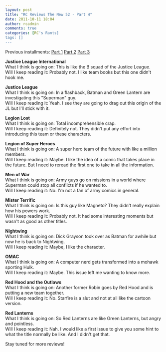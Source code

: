 ```yaml
---
layout: post
title: "RC Reviews The New 52 - Part 4"
date: 2011-10-11 18:04
author: rcadmin
comments: true
categories: [RC's Rants]
tags: []
---
```

Previous installments: <a href="http://bitsmack.com/wp/2011/10/08/rc-reviews-the-new-52-part-1/" title="">Part 1</a> 
<a href="http://bitsmack.com/wp/2011/10/08/rc-reviews-the-new-52-part-2/" title="">Part 2</a> 
<a href="http://bitsmack.com/wp/2011/10/08/rc-reviews-the-new-52-part-3/" title="">Part 3</a> 

<strong>Justice League International</strong><br>
What I think is going on: This is like the B squad of the Justice League.<br>
Will I keep reading it: Probably not. I like team books but this one didn't hook me.

<strong>Justice League</strong><br>
What I think is going on: In a flashback, Batman and Green Lantern are investigating this "Superman" guy. <br>
Will I keep reading it: Yeah. I see they are going to drag out this origin of the JL but I'll stick with it. 

<strong>Legion Lost</strong><br>
What I think is going on: Total incomprehensible crap. <br>
Will I keep reading it: Definitely not. They didn't put any effort into introducing this team or these characters. 

<strong>Legion of Super Heroes</strong><br>
What I think is going on: A super hero team of the future with like a million members. <br>
Will I keep reading it: Maybe. I like the idea of a comic that takes place in the future. But I need to reread the first one to take in all the information.

<strong>Men of War</strong><br>
What I think is going on: Army guys go on missions in a world where Superman could stop all conflicts if he wanted to. <br>
Will I keep reading it: No. I'm not a fan of army comics in general.

<strong>Mister Terrific </strong><br>
What I think is going on: Is this guy like Magneto? They didn't really explain how his powers work. <br>
Will I keep reading it: Probably not. It had some interesting moments but wasn't as good as other titles.

<strong>Nightwing</strong><br>
What I think is going on: Dick Grayson took over as Batman for awhile but now he is back to Nightwing. <br>
Will I keep reading it: Maybe, I like the character.

<strong>OMAC</strong><br>
What I think is going on: A computer nerd gets transformed into a mohawk sporting Hulk. <br>
Will I keep reading it: Maybe. This issue left me wanting to know more. 

<strong>Red Hood and the Outlaws</strong><br>
What I think is going on: Another former Robin goes by Red Hood and is putting a new team together. <br>
Will I keep reading it: No. Starfire is a slut and not at all like the cartoon version.

<strong>Red Lanterns</strong><br>
What I think is going on: So Red Lanterns are like Green Lanterns, but angry and pointless. <br>
Will I keep reading it: Nah. I would like a first issue to give you some hint to what the title normally be like. And I didn't get that. 

Stay tuned for more reviews!
